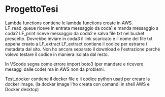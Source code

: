 # ProgettoTesi

Lambda functions contiene le lambda functions create in AWS. 
  LF_read_queue riceve in entrata messaggio da coda1 e manda messaggio a coda2
  LF_print riceve messaggio da coda2 e salva file txt nel bucket prescelto. Dovrebbe inviare in coda3 il link scaricato e il nome del file txt appena creato a LF_extract
  LF_extract contiene il codice per estrarre i metadata dal sito. Non ho ancora separato il download e l'estrazione perché volevo testare il codice in maniera isolata dal resto.

  In VScode segna come errore import boto3 (per mandare e ricevere mesaggi dalle code) ma in AWS non da problemi.

Test_docker contiene il docker file e il codice python usati per creare la docker image.
    (la docker image l'ho creata con comandi in shell AWS e Docker desktop)
